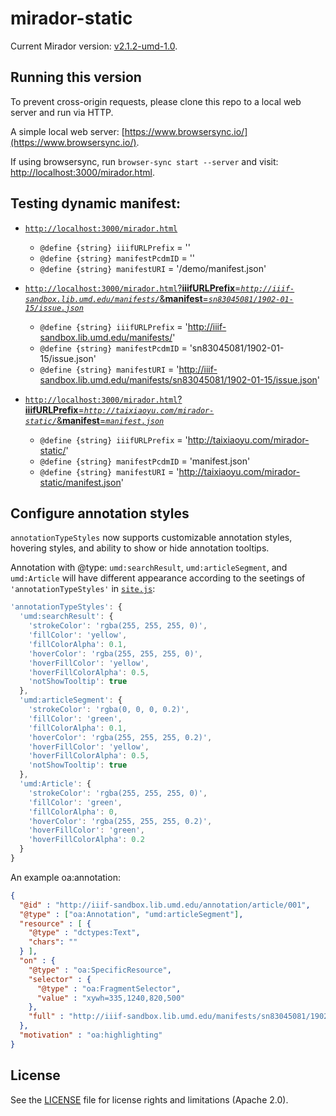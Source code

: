 # mirador-static

Current Mirador version: [v2.1.2-umd-1.0](https://github.com/xtai-umd/mirador/releases/tag/v2.1.2-umd-1.0).

## Running this version

To prevent cross-origin requests, please clone this repo to a local web server and run via HTTP.

A simple local web server: [https://www.browsersync.io/](https://www.browsersync.io/).

If using browsersync, run `browser-sync start --server` and visit: [http://localhost:3000/mirador.html](http://localhost:3000/mirador.html).

## Testing dynamic manifest:

- [`http://localhost:3000/mirador.html`](http://localhost:3000/mirador.html) 
   * `@define {string} iiifURLPrefix` = ''
   * `@define {string} manifestPcdmID` = ''
   * `@define {string} manifestURI` = '/demo/manifest.json'

- [`http://localhost:3000/mirador.html`?**iiifURLPrefix**=*`http://iiif-sandbox.lib.umd.edu/manifests/`*&**manifest**=*`sn83045081/1902-01-15/issue.json`*](http://localhost:3000/mirador.html?iiifURLPrefix=http%3A%2F%2Fiiif-sandbox.lib.umd.edu%2Fmanifests%2F&manifest=sn83045081%2F1902-01-15%2Fissue.json) 
   * `@define {string} iiifURLPrefix` = 'http://iiif-sandbox.lib.umd.edu/manifests/'
   * `@define {string} manifestPcdmID` = 'sn83045081/1902-01-15/issue.json'
   * `@define {string} manifestURI` = 'http://iiif-sandbox.lib.umd.edu/manifests/sn83045081/1902-01-15/issue.json'

- [`http://localhost:3000/mirador.html`?**iiifURLPrefix**=*`http://taixiaoyu.com/mirador-static/`*&**manifest**=*`manifest.json`*](http://localhost:3000/mirador.html?iiifURLPrefix=http%3A%2F%2Ftaixiaoyu.com%2Fmirador-static%2F&manifest=manifest.json)
   * `@define {string} iiifURLPrefix` = 'http://taixiaoyu.com/mirador-static/'
   * `@define {string} manifestPcdmID` = 'manifest.json'
   * `@define {string} manifestURI` = 'http://taixiaoyu.com/mirador-static/manifest.json'

## Configure annotation styles

`annotationTypeStyles` now supports customizable annotation styles, hovering styles, and ability to show or hide annotation tooltips.  

Annotation with @type: `umd:searchResult`, `umd:articleSegment`, and `umd:Article` will have different appearance according to the seetings of `'annotationTypeStyles'` in [`site.js`](site.js):
```js
'annotationTypeStyles': {
  'umd:searchResult': {
    'strokeColor': 'rgba(255, 255, 255, 0)',
    'fillColor': 'yellow',
    'fillColorAlpha': 0.1,
    'hoverColor': 'rgba(255, 255, 255, 0)',
    'hoverFillColor': 'yellow',
    'hoverFillColorAlpha': 0.5,
    'notShowTooltip': true
  },
  'umd:articleSegment': {
    'strokeColor': 'rgba(0, 0, 0, 0.2)',
    'fillColor': 'green',
    'fillColorAlpha': 0.1,
    'hoverColor': 'rgba(255, 255, 255, 0.2)',
    'hoverFillColor': 'yellow',
    'hoverFillColorAlpha': 0.5,
    'notShowTooltip': true
  },
  'umd:Article': {
    'strokeColor': 'rgba(255, 255, 255, 0)',
    'fillColor': 'green',
    'fillColorAlpha': 0,
    'hoverColor': 'rgba(255, 255, 255, 0.2)',
    'hoverFillColor': 'green',
    'hoverFillColorAlpha': 0.2
  }
}
```

An example oa:annotation:
```json
{
  "@id" : "http://iiif-sandbox.lib.umd.edu/annotation/article/001",
  "@type" : ["oa:Annotation", "umd:articleSegment"],
  "resource" : [ {
    "@type" : "dctypes:Text",
    "chars": ""
  } ],
  "on" : {
    "@type" : "oa:SpecificResource",
    "selector" : {
      "@type" : "oa:FragmentSelector",
      "value" : "xywh=335,1240,820,500"
    },
    "full" : "http://iiif-sandbox.lib.umd.edu/manifests/sn83045081/1902-01-15/1"
  },
  "motivation" : "oa:highlighting"
}
```

## License

See the [LICENSE](LICENSE.md) file for license rights and limitations (Apache 2.0).

